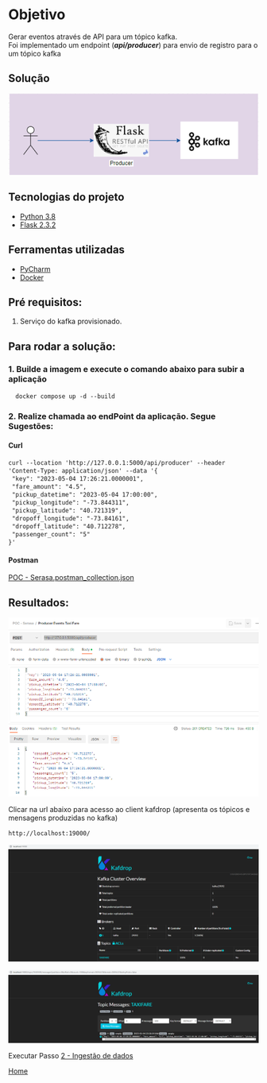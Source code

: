 # Objetivo

Gerar eventos através de API para um tópico kafka.</br>
Foi implementado um endpoint (**_api/producer_**) para envio de registro para o um tópico kafka

## Solução
![img.png](img%2Fimg.png)

## Tecnologias do projeto
  - [Python 3.8](https://www.python.org/downloads/release/python-380/)
  - [Flask 2.3.2](https://flask.palletsprojects.com/en/2.3.x/)

## Ferramentas utilizadas
- [PyCharm](https://www.jetbrains.com/pycharm/download/#section=windows)
- [Docker](https://docs.docker.com/compose/install/)

## Pré requisitos:
1. Serviço do kafka provisionado.

## Para rodar a solução:
### 1. Builde a imagem e execute o comando abaixo para subir a aplicação
```
  docker compose up -d --build
```
### 2. Realize chamada ao endPoint da aplicação. Segue Sugestões:
#### Curl
```
curl --location 'http://127.0.0.1:5000/api/producer' --header 'Content-Type: application/json' --data '{
 "key": "2023-05-04 17:26:21.0000001",
 "fare_amount": "4.5",
 "pickup_datetime": "2023-05-04 17:00:00",
 "pickup_longitude": "-73.844311",
 "pickup_latitude": "40.721319",
 "dropoff_longitude": "-73.84161",
 "dropoff_latitude": "40.712278",
 "passenger_count": "5"
}'
```
#### Postman
[POC - Serasa.postman_collection.json](doc%2FPOC%20-%20Serasa.postman_collection.json)

## Resultados:

![img_3.png](img%2Fimg_3.png)

Clicar na url abaixo para acesso ao client kafdrop (apresenta os tópicos e mensagens produzidas no kafka)
```
http://localhost:19000/
```

![img_1.png](img%2Fimg_1.png)

![img_2.png](img%2Fimg_2.png)

Executar Passo [2 - Ingestão de dados](..%2Fapp-consumer)

[Home](..)
